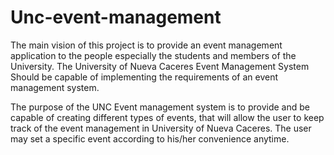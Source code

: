 # Unc-event-management
The main vision of this project is to provide an event management application to the people especially the students and members of the University. The University of Nueva Caceres Event Management System Should be capable of implementing the requirements of an event management system. 

The purpose of the UNC Event management system is to provide and be capable of creating different types of events, that will allow the user to keep track of the event management in University of Nueva Caceres. The user may set a specific event according to his/her convenience anytime.

